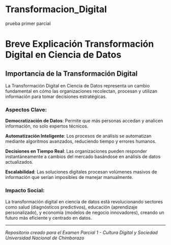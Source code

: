 # Transformacion_Digital
prueba primer parcial 
# Breve Explicación Transformación Digital en Ciencia de Datos

## Importancia de la Transformación Digital

La Transformación Digital en Ciencia de Datos representa un cambio fundamental en cómo las organizaciones recolectan, procesan y utilizan información para tomar decisiones estratégicas.

### Aspectos Clave:

**Democratización de Datos**: Permite que más personas accedan y analicen información, no solo expertos técnicos.

**Automatización Inteligente**: Los procesos de análisis se automatizan mediante algoritmos avanzados, reduciendo tiempo y errores humanos.

**Decisiones en Tiempo Real**: Las organizaciones pueden responder instantáneamente a cambios del mercado basándose en análisis de datos actualizados.

**Escalabilidad**: Las soluciones digitales procesan volúmenes masivos de información que serían imposibles de manejar manualmente.

### Impacto Social:

La transformación digital en ciencia de datos está revolucionando sectores como salud (diagnósticos predictivos), educación (aprendizaje personalizado), y economía (modelos de negocio innovadores), creando un futuro más eficiente y centrado en datos.

---

*Repositorio creado para el Examen Parcial 1 - Cultura Digital y Sociedad*  
*Universidad Nacional de Chimborazo*